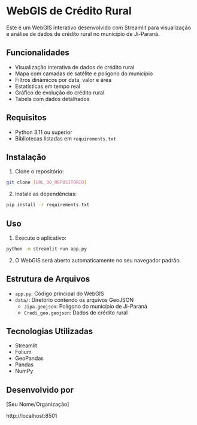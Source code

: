 # WebGIS de Crédito Rural

Este é um WebGIS interativo desenvolvido com Streamlit para visualização e análise de dados de crédito rural no município de Ji-Paraná.

## Funcionalidades

- Visualização interativa de dados de crédito rural
- Mapa com camadas de satélite e polígono do município
- Filtros dinâmicos por data, valor e área
- Estatísticas em tempo real
- Gráfico de evolução do crédito rural
- Tabela com dados detalhados

## Requisitos

- Python 3.11 ou superior
- Bibliotecas listadas em `requirements.txt`

## Instalação

1. Clone o repositório:
```bash
git clone [URL_DO_REPOSITÓRIO]
```

2. Instale as dependências:
```bash
pip install -r requirements.txt
```

## Uso

1. Execute o aplicativo:
```bash
python -m streamlit run app.py
```

2. O WebGIS será aberto automaticamente no seu navegador padrão.

## Estrutura de Arquivos

- `app.py`: Código principal do WebGIS
- `data/`: Diretório contendo os arquivos GeoJSON
  - `Jipa.geojson`: Polígono do município de Ji-Paraná
  - `Credi_geo.geojson`: Dados de crédito rural

## Tecnologias Utilizadas

- Streamlit
- Folium
- GeoPandas
- Pandas
- NumPy

## Desenvolvido por

[Seu Nome/Organização] 

http://localhost:8501 